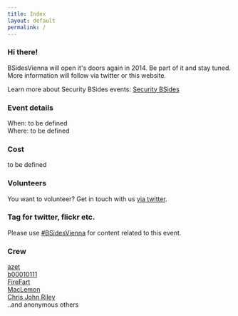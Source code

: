 ```yaml
---
title: Index
layout: default
permalink: /
---
```

### Hi there!
BSidesVienna will open it's doors again in 2014. Be part of it and stay tuned.    
More information will follow via twitter or this website.

Learn more about Security BSides events: [Security BSides](http://www.securitybsides.com/)

### Event details
When: to be defined    
Where: to be defined

### Cost
to be defined

### Volunteers
You want to volunteer? Get in touch with us [via twitter](https://twitter.com/BSidesVienna).

### Tag for twitter, flickr etc.
Please use [#BSidesVienna](https://twitter.com/search?q=bsidesvienna) for content related to this event.

### Crew
[azet](https://twitter.com/a_z_e_t)   
[b00010111](https://twitter.com/b00010111)    
[FireFart](https://twitter.com/_FireFart_)    
[MacLemon](https://twitter.com/MacLemon)    
[Chris John Riley](https://twitter.com/ChrisJohnRiley)  
..and anonymous others
